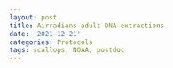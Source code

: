 ```yaml
---
layout: post
title: Airradians adult DNA extractions
date: '2021-12-21'
categories: Protocols
tags: scallops, NOAA, postdoc
---
```

